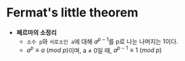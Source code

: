 # Fermat's little theorem
- <b>페르마의 소정리</b>
    - `소수 p`와 `서로소인 a`에 대해 $a^{p-1}$를 p로 나눈 나머지는 1이다.
    - $a^{p} \equiv a\ (mod\ p)$이며, a ≠ 0일 때, $a^{p-1} \equiv 1\ (mod\ p)$
